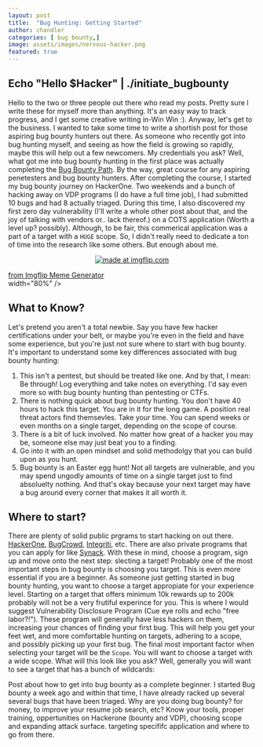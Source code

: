 ```yaml
---
layout: post
title:  "Bug Hunting: Getting Started"
author: chandler
categories: [ bug bounty,]
image: assets/images/nervous-hacker.png
featured: true
---
```


## Echo "Hello $Hacker" | ./initiate_bugbounty 

Hello to the two or three people out there who read my posts. Pretty sure I write these for myself more than anything. It's an easy way to track progress, and I get some creative writing in-Win Win :). Anyway, let's get to the business. I wanted to take some time to write a shortish post for those aspiring bug bounty hunters out there. As someone who recently got into bug hunting myself, and seeing as how the field is growing so rapidly, maybe this will help out a few newcomers. My credentials you ask? Well, what got me into bug bounty hunting in the first place was actually completing the [Bug Bounty Path](https://academy.hackthebox.com/preview/certifications/htb-certified-bug-bounty-hunter). By the way, great course for any aspiring penetesters and bug bounty hunters. After completing the course, I started my bug bounty journey on HackerOne. Two weekends and a bunch of hacking away on VDP programs (I do have a full time job), I had submitted 10 bugs and had 8 actually triaged. During this time, I also discovered my first zero day vulnerability (I'll write a whole other post about that, and the joy of talking with vendors or.. lack thereof.) on a COTS application (Worth a level up? possibly). Although, to be fair, this commerical application was a part of a target with a `HUGE` scope. So, I didn't really need to dedicate a ton of time into the research like some others. But enough about me. 
<p align="center">
  <a href="https://imgflip.com/i/92oh7v"><img src="https://i.imgflip.com/92oh7v.jpg" title="made at imgflip.com"/></a><div><a href="https://imgflip.com/memegenerator">from Imgflip Meme Generator</a></div> width="80%" />
</p>

## What to Know?

Let's pretend you aren't a total newbie. Say you have few hacker certifications under your belt, or maybe you're even in the field and have some experience, but you're just not sure where to start with bug bounty. It's important to understand some key differences associated with bug bounty hunting: 
1. This isn't a pentest, but should be treated like one. And by that, I mean: Be through! Log everything and take notes on everything. I'd say even more so with bug bounty hunting than pentesting or CTFs.
2. There is nothing quick about bug bounty hunting. You don't have 40 hours to hack this target. You are in it for the long game. A position real threat actors find themsevles. Take your time. You can spend weeks or even months on a single target, depending on the scope of course.
3. There is a bit of luck involved. No matter how great of a hacker you may be, someone else may just beat you to a finding.
4. Go into it with an open mindset and solid methodolgy that you can build upon as you hunt.
5. Bug bounty is an Easter egg hunt! Not all targets are vulnerable, and you may spend ungodly amounts of time on a single target just to find absoluelty nothing. And that's okay because your next target may have a bug around every corner that makes it all worth it.  

## Where to start?

There are plenty of solid public prgrams to start hacking on out there. [HackerOne](https://www.hackerone.com/), [BugCrowd](https://www.bugcrowd.com/), [Integriti](https://www.intigriti.com/), etc. There are also private programs that you can apply for like [Synack](https://www.synack.com/). With these in mind, choose a program, sign up and move onto the next step: slecting a target! Probably one of the most important steps in bug bounty is choosing you target. This is even more essential if you are a beginner. As someone just getting started in bug bounty hunting, you want to choose a target appropiate for your experience level. Starting on a target that offers minimum 10k rewards up to 200k probably will not be a very frutiful experince for you. This is where I would suggest Vulnerability Disclosure Program (Cue eye rolls and echo "free labor?!"). These program will generally have less hackers on them, increasing your chances of finding your first bug. This will help you get your feet wet, and more comfortable hunting on targets, adhering to a scope, and possibly picking up your first bug. The final most important factor when selecting your target will be the `Scope`. You will want to choose a target with a wide scope. What will this look like you ask? Well, generally you will want to see a target that has a bunch of wildcards: 

Post about how to get into bug bounty as a complete beginner. I started Bug bounty a week ago and within that time, I have already racked up several several bugs that have been triaged. Why are you doing bug bounty? for money, to improve your resume job search, etc? Know your tools, proper training, oppertunities on Hackerone (bounty and VDP), choosing scope and expanding attack surface. targeting specififc application and where to go from there.
